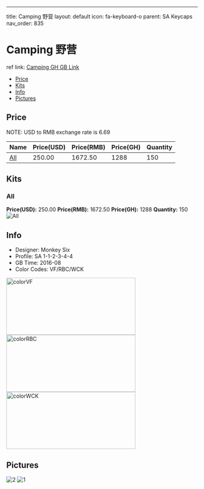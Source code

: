 ---
title: Camping 野营
layout: default
icon: fa-keyboard-o
parent: SA Keycaps
nav_order: 835

# Camping 野营

ref link: [Camping GH GB Link](https://geekhack.org/index.php?topic=84175.0)

* [Price](#price)
* [Kits](#kits)
* [Info](#info)
* [Pictures](#pictures)


## Price  
NOTE: USD to RMB exchange rate is 6.69

| Name          | Price(USD)    |  Price(RMB) |  Price(GH) | Quantity |
| ------------- | ------------- |  ---------- |  --------- | -------- |
|[All](#all)|250.00|1672.50|1288|150|


## Kits
### All
**Price(USD):** 250.00    **Price(RMB):** 1672.50    **Price(GH):** 1288    **Quantity:** 150
<img src="{{ 'assets/images/sa-keycaps/camping/kits_pics/all.jpg' | relative_url }}" alt="All" class="image featured">


## Info
* Designer: Monkey Six
* Profile: SA 1-1-2-3-4-4
* GB Time: 2016-08
* Color Codes: VF/RBC/WCK  
<img src="{{ 'assets/images/sa-keycaps/SP_ColorCodes/abs/SP_Abs_ColorCodes_VF.png' | relative_url }}" alt="colorVF" height="150" width="340">
<img src="{{ 'assets/images/sa-keycaps/SP_ColorCodes/abs/SP_Abs_ColorCodes_RBC.png' | relative_url }}" alt="colorRBC" height="150" width="340">
<img src="{{ 'assets/images/sa-keycaps/SP_ColorCodes/abs/SP_Abs_ColorCodes_WCK.png' | relative_url }}" alt="colorWCK" height="150" width="340">


## Pictures
<img src="{{ 'assets/images/sa-keycaps/camping/rendering_pics/2.jpg' | relative_url }}" alt="2" class="image featured">
<img src="{{ 'assets/images/sa-keycaps/camping/rendering_pics/1.jpg' | relative_url }}" alt="1" class="image featured">

